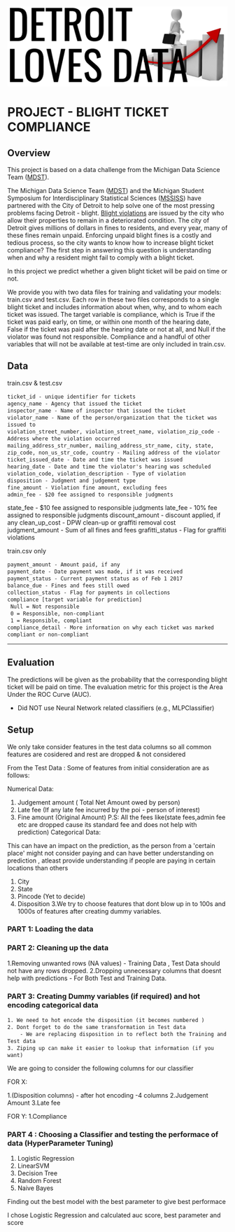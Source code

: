 ![](/Blight%20Ticket%20Compliance/images/detroit.png)


# PROJECT - BLIGHT TICKET COMPLIANCE

## Overview
This project is based on a data challenge from the Michigan Data Science Team ([MDST](http://midas.umich.edu/mdst/)). 

The Michigan Data Science Team ([MDST](http://midas.umich.edu/mdst/)) and the Michigan Student Symposium for Interdisciplinary Statistical Sciences ([MSSISS](https://sites.lsa.umich.edu/mssiss/)) have partnered with the City of Detroit to help solve one of the most pressing problems facing Detroit - blight. [Blight violations](http://www.detroitmi.gov/How-Do-I/Report/Blight-Complaint-FAQs) are issued by the city who allow their properties to remain in a deteriorated condition. The city of Detroit gives millions of dollars in fines to residents, and every year, many of these fines remain unpaid. Enforcing unpaid blight fines is a costly and tedious process, so the city wants to know how to increase blight ticket compliance?
The first step in answering this question is understanding when and why a resident might fail to comply with a blight ticket. 

In this project we predict whether a given blight ticket will be paid on time or not.

We provide you with two data files for training and validating your models: train.csv and test.csv. Each row in these two files corresponds to a single blight ticket and includes information about when, why, and to whom each ticket was issued. The target variable is compliance, which is True if the ticket was paid early, on time, or within one month of the hearing date, False if the ticket was paid after the hearing date or not at all, and Null if the violator was found not responsible. Compliance and a handful of other variables that will not be available at test-time are only included in train.csv.

## Data

train.csv & test.csv

    ticket_id - unique identifier for tickets
    agency_name - Agency that issued the ticket
    inspector_name - Name of inspector that issued the ticket
    violator_name - Name of the person/organization that the ticket was issued to
    violation_street_number, violation_street_name, violation_zip_code - Address where the violation occurred
    mailing_address_str_number, mailing_address_str_name, city, state, zip_code, non_us_str_code, country - Mailing address of the violator
    ticket_issued_date - Date and time the ticket was issued
    hearing_date - Date and time the violator's hearing was scheduled
    violation_code, violation_description - Type of violation
    disposition - Judgment and judgement type
    fine_amount - Violation fine amount, excluding fees
    admin_fee - $20 fee assigned to responsible judgments
state_fee - $10 fee assigned to responsible judgments
    late_fee - 10% fee assigned to responsible judgments
    discount_amount - discount applied, if any
    clean_up_cost - DPW clean-up or graffiti removal cost
    judgment_amount - Sum of all fines and fees
    grafitti_status - Flag for graffiti violations
    
train.csv only

    payment_amount - Amount paid, if any
    payment_date - Date payment was made, if it was received
    payment_status - Current payment status as of Feb 1 2017
    balance_due - Fines and fees still owed
    collection_status - Flag for payments in collections
    compliance [target variable for prediction] 
     Null = Not responsible
     0 = Responsible, non-compliant
     1 = Responsible, compliant
    compliance_detail - More information on why each ticket was marked compliant or non-compliant


___

## Evaluation

The predictions will be given as the probability that the corresponding blight ticket will be paid on time.
The evaluation metric for this project is the Area Under the ROC Curve (AUC). 

*  Did NOT use Neural Network related classifiers (e.g., MLPClassifier)

## Setup

We only take consider features in the test data columns so all common features are cosidered and rest are dropped & not considered

From the Test Data : Some of features from initial consideration are as follows:

Numerical Data:

 1. Judgement amount ( Total Net Amount owed by person)
 3. Late fee         (If any late fee incurred by the poi - person of interest)
 4. Fine amount      (Original Amount)
 P.S: All the fees like(state fees,admin fee etc are dropped cause its standard fee and does not help with prediction)
Categorical Data:

 This can have an impact on the prediction, as the person from a 'certain place' might not consider paying
 and can have better understanding on prediction , atleast provide understanding if people are paying in certain   locations than others

 1. City
 2. State
 3. Pincode (Yet to decide)
 4. Disposition
3.We try to choose features that dont blow up in to 100s and 1000s of features after creating dummy variables.

### PART 1: Loading the data
### PART 2: Cleaning up the data
  1.Removing unwanted rows (NA values) - Training Data ,  Test Data should not have any rows dropped.
  2.Dropping unnecessary columns that doesnt help with predictions - For Both Test and Training Data.
### PART 3: Creating Dummy variables (if required) and hot encoding categorical data
    1. We need to hot encode the disposition (it becomes numbered )
    2. Dont forget to do the same transformation in Test data
        - We are replacing disposition in to reflect both the Training and Test data
    3. Ziping up can make it easier to lookup that information (if you want)
We are going to consider the following columns for our classifier

 FOR X:

  1.(Disposition columns) - after hot encoding -4 columns
  2.Judgement Amount
  3.Late fee

 FOR Y:
  1.Compliance
### PART 4 : Choosing a Classifier and testing the performace of data (HyperParameter Tuning)
 
 1. Logistic Regression
  2. LinearSVM
  3. Decision Tree
  4. Random Forest
  5. Naive Bayes

Finding out the best model with the best parameter to give best performace

I chose Logistic Regression and calculated auc score, best parameter and score

